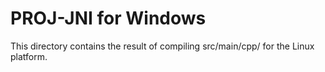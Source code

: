 # PROJ-JNI for Windows
This directory contains the result of compiling src/main/cpp/ for the Linux platform.
